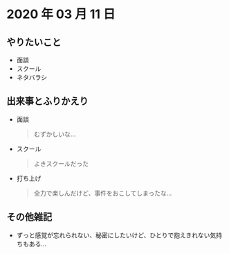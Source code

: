 # 2020 年 03 月 11 日

## やりたいこと

- 面談
- スクール
- ネタバラシ

## 出来事とふりかえり

- 面談
  > むずかしいな...
- スクール
  > よきスクールだった
- 打ち上げ
  > 全力で楽しんだけど、事件をおこしてしまったな...

## その他雑記

- ずっと感覚が忘れられない、秘密にしたいけど、ひとりで抱えきれない気持ちもある...
